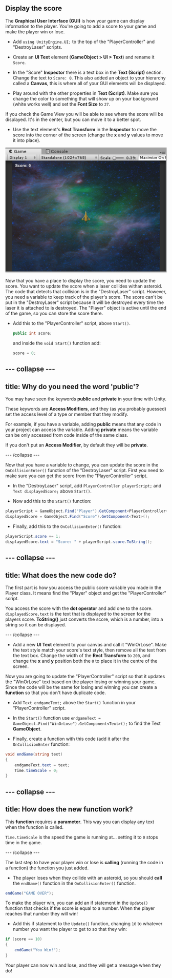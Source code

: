 ## Display the score

The **Graphical User Interface (GUI)** is how your game can display information to the player. You're going to add a score to your game and make the player win or lose.

+ Add `using UnityEngine.UI;` to the top of the "PlayerController" and "DestroyLaser" scripts.

+ Create an **UI Text** element (**GameObject > UI > Text**) and rename it `Score`.

+ In the "Score" **Inspector** there is a text box in the **Text (Script)** section. Change the text to `Score: 0`. This also added an object to your hierarchy called a **Canvas**, this is where all of your GUI elements will be displayed.

+ Play around with the other properties in **Text (Script)**. Make sure you change the color to something that will show up on your background (white works well) and set the **Font Size** to `27`.

If you check the Game View you will be able to see where the score will be displayed. It's in the center, but you can move it to a better spot.

+ Use the text element's **Rect Transform** in the **Inspector** to move the score into the corner of the screen (change the **x** and **y** values to move it into place).

![](images/GUIImage.png)

Now that you have a place to display the score, you need to update the score. You want to update the score when a laser collides withan asteroid. The code that detects that collision is in the "DestroyLaser" script. However, you need a variable to keep track of the player's score. The score can't be put in the "DestroyLaser" script because it will be destroyed every time the laser it is attached to is destroyed. The "Player" object is active until the end of the game, so you can store the score there.

+ Add this to the "PlayerController" script, above `Start()`. 
   
   ```csharp
   public int score;
   ```

   and inside the `void Start()` function add:
   
   ```csharp
   score = 0;
   ```

--- collapse ---
---
title: Why do you need the word 'public'?
---

You may have seen the keywords **public** and **private** in your time with Unity. 

These keywords are **Access Modifiers**, and they (as you probably guessed) set the access level of a type or member that they modify.

For example, if you have a variable, adding **public** means that any code in your project can access the variable. Adding **private** means the variable can be only accessed from code inside of the same class.

If you don't put an **Access Modifier**, by default they will be **private**. 

--- /collapse ---
   
Now that you have a variable to change, you can update the score in the `OnCollisionEnter()` function of the "DestroyLaser" script. First you need to make sure you can get the score from the "PlayerController" script.

+ In the "DestroyLaser" script, add `PlayerController playerScript;` and `Text displayedScore;` above `Start()`.

+ Now add this to the `Start()` function:

```csharp
playerScript = GameObject.Find("Player").GetComponent<PlayerController>();
displayedScore = GameObject.Find("Score").GetComponent<Text>();
```
    
+ Finally, add this to the `OnCollisionEnter()` function:

```csharp
playerScript.score += 1;
displayedScore.text = "Score: " + playerScript.score.ToString();
```
    
--- collapse ---
---
title: What does the new code do?
---

The first part is how you access the public score variable you made in the Player class. It means find the "Player" object and get the "PlayerController" script. 

You access the score with the **dot operator** and add one to the score. `displayedScore.text` is the text that is displayed to the screen for the players score. **ToString()** just converts the score, which is a number, into a string so it can be displayed. 

--- /collapse ---

+ Add a new **UI Text** element to your canvas and call it "WinOrLose". Make the text style match your score's text style, then remove all the text from the text box. Change the width of the **Rect Transform** to `200`, and change the **x** and **y** position both the `0` to place it in the centre of the screen.

Now you are going to update the "PlayerController" script so that it updates the "WinOrLose" text based on the player losing or winning your game. Since the code will be the same for losing and winning you can create a **function** so that you don't have duplicate code.

+ Add `Text endgameText;` above the `Start()` function in your "PlayerController" script.

+ In the `Start()` function use `endgameText = GameObject.Find("WinOrLose").GetComponent<Text>();` to find the Text **GameObject**.

+ Finally, create a function with this code (add it after the `OnCollisionEnter` function:

```csharp
void endGame(string text)
{
    endgameText.text = text;
    Time.timeScale = 0;
}
```

--- collapse ---
---
title: How does the new function work?
---

This **function** requires a **parameter**. This way you can display any text when the function is called.

`Time.timeScale` is the speed the game is running at... setting it to `0` stops time in the game.

--- /collapse ---
    
The last step to have your player win or lose is **calling** (running the code in a function) the function you just added.

+ The player loses when they collide with an asteroid, so you should **call** the `endGame()` function in the `OnCollisionEnter()` function.

```csharp
endGame("GAME OVER");
``` 
 
To make the player win, you can add an if statement in the `Update()` function that checks if the score is equal to a number. When the player reaches that number they will win!
 
+ Add this if statement to the `Update()` function, changing `10` to whatever number you want the player to get to so that they win:

```csharp
if (score == 10)
{
    endGame("You Win!");
}
```

Your player can now win and lose, and they will get a message when they do!
    
    